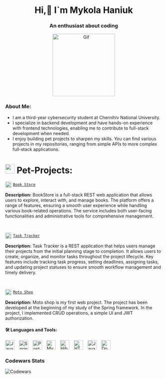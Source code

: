 <h1 align="center"> Hi,👋 I`m Mykola Haniuk</h1>
<h3 align="center">An enthusiast about coding </h3>

<div align="center">
    <img height="200px" src="https://user-images.githubusercontent.com/74038190/212749447-bfb7e725-6987-49d9-ae85-2015e3e7cc41.gif" alt="Gif">
</div>

<h3>About Me:</h3>

- I am a third-year cybersecurity student at Chernihiv National University.
- I specialize in backend development and have hands-on experience with frontend technologies, enabling me to contribute to full-stack development when needed.
- I enjoy building pet projects to sharpen my skills. You can find various projects in my repositories, ranging from simple APIs to more complex full-stack applications.


<h1><img width="30" height="30" src="https://img.icons8.com/color/48/project-management.png" alt="project-management"/> Pet-Projects:</h1>

<img style="vertical-align: middle; margin-right: 5px;" width="20" height="20" src="https://img.icons8.com/cute-clipart/64/book.png" alt="book" />[`Book Store`](https://github.com/kolyaGanyuck/BooksStore)

**Description:** BookStore is a full-stack REST web application that allows users to explore, interact with, and manage books. The platform offers a range of features, ensuring a smooth user experience while handling various book-related operations. The service includes both user-facing functionalities and administrative tools for comprehensive management.

<br>

<img style="vertical-align: middle; margin-right: 5px;" width="20" height="20" src="https://img.icons8.com/color/48/to-do.png" alt="to-do" />[`Task Tracker`](https://github.com/kolyaGanyuck/task-tracker)

**Description:** Task Tracker is a REST application that helps users manage their projects from the initial planning stage to completion. It allows users to create, organize, and monitor tasks throughout the project lifecycle. Key features include tracking task progress, setting deadlines, assigning tasks, and updating project statuses to ensure smooth workflow management and timely delivery.

<br>

<img style="vertical-align: middle; margin-right: 5px;" width="20" height="20" src="https://img.icons8.com/color/48/motorcycle.png" alt="motorcycle" />[`Moto Shop`](https://github.com/kolyaGanyuck/moto-shop)

**Description:** Moto shop is my first web project. The project has been developed at the beginning of my study of the Spring framework. In the project, I implemented CRUD operations, a simple UI and JWT authorization.</p>


<h4>🛠 Languages and Tools:</h4>
<div>
    <img alt="Java" width="30px" height="30px" style="padding-right: 10px;" src="https://cdn.jsdelivr.net/gh/devicons/devicon@latest/icons/java/java-original-wordmark.svg" />
    <img alt="Spring" width="30px" height="30px" style="padding-right: 10px;" src="https://cdn.jsdelivr.net/gh/devicons/devicon@latest/icons/spring/spring-original.svg" />
    <img alt="PostgreSQL" width="30px" height="30px" style="padding-right: 10px;" src="https://cdn.jsdelivr.net/gh/devicons/devicon@latest/icons/postgresql/postgresql-plain.svg" />
    <img alt="MySQL" width="30px" height="30px" style="padding-right: 10px;" src="https://cdn.jsdelivr.net/gh/devicons/devicon@latest/icons/mysql/mysql-original.svg" />
    <img alt="Hibernate" width="30px" height="30px" style="padding-right: 10px;" src="https://cdn.jsdelivr.net/gh/devicons/devicon@latest/icons/hibernate/hibernate-original.svg" />
    <img alt="HTML5" width="30px" height="30px" style="padding-right: 10px;" src="https://cdn.jsdelivr.net/gh/devicons/devicon@latest/icons/html5/html5-original.svg" />
    <img alt="JavaScript" width="30px" height="30px" style="padding-right: 10px;" src="https://cdn.jsdelivr.net/gh/devicons/devicon@latest/icons/javascript/javascript-original.svg" />
    <img alt="Docker" width="30px" height="30px" style="padding-right: 10px;" src="https://cdn.jsdelivr.net/gh/devicons/devicon@latest/icons/docker/docker-original.svg" />
</div>

<h3 align="left">Codewars Stats</h3>
<img src="https://github.r2v.ch/codewars?user=kolya_aa&name=true&top_languages=true&stroke=%23b36244&theme=gradient" alt="Codewars" />


